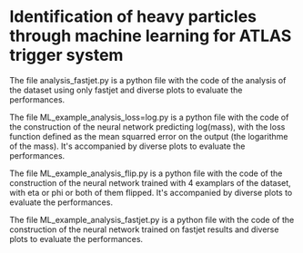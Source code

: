 # Identification of heavy particles through machine learning for ATLAS trigger system

The file analysis_fastjet.py is a python file with the code of the analysis of the dataset using only fastjet and diverse plots to evaluate the performances.

The file ML_example_analysis_loss=log.py is a python file with the code of the construction of the neural network predicting log(mass), with the loss function defined as the mean squarred error on the output (the logarithme of the mass). It's accompanied by diverse plots to evaluate the performances.

The file ML_example_analysis_flip.py is a python file with the code of the construction of the neural network trained with 4 examplars of the dataset, with eta or phi or both of them flipped. It's accompanied by diverse plots to evaluate the performances.

The file ML_example_analysis_fastjet.py is a python file with the code of the construction of the neural network trained on fastjet results and diverse plots to evaluate the performances.
